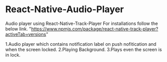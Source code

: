 # React-Native-Audio-Player
Audio player using React-Native-Track-Player
For installations follow the below link.
"https://www.npmjs.com/package/react-native-track-player?activeTab=versions"

1.Audio player which contains notification label on push nofitication and when the screen locked.
2.Playing Background.
3.Plays even the screen is in lock.
